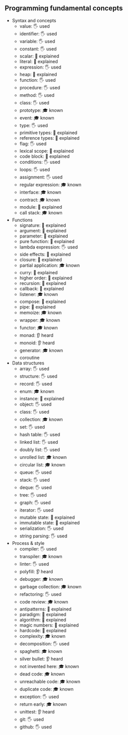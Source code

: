 ## Programming fundamental concepts

- Syntax and concepts
  - value: 🖐️ used
  - identifier: 🖐️ used
  - variable: 🖐️ used
  - constant: 🖐️ used
  - scalar: 🙋 explained
  - literal: 🙋 explained
  - expression: 🖐️ used
  - heap: 🙋 explained
  - function: 🖐️ used
  - procedure: 🖐️ used
  - method: 🖐️ used
  - class: 🖐️ used
  - prototype: 🎓 known
  - event: 🎓 known
  - type: 🖐️ used
  - primitive types: 🙋 explained
  - reference types: 🙋 explained
  - flag: 🖐️ used
  - lexical scope: 🙋 explained
  - code block: 🙋 explained
  - conditions: 🖐️ used
  - loops: 🖐️ used
  - assignment: 🖐️ used
  - regular expression: 🎓 known
  - interface: 🎓 known
  - contract: 🎓 known
  - module: 🙋 explained
  - call stack: 🎓 known
- Functions
  - signature: 🙋 explained
  - argument: 🙋 explained 
  - parameter: 🙋 explained
  - pure function: 🙋 explained
  - lambda expression: 🖐️ used 
  - side effects: 🙋 explained
  - closure: 🙋 explained
  - partial application: 🎓 known
  - curry: 🙋 explained
  - higher order: 🙋 explained 
  - recursion: 🙋 explained
  - callback: 🙋 explained
  - listener: 🎓 known
  - compose: 🙋 explained
  - pipe: 🙋 explained
  - memoize: 🎓 known
  - wrapper: 🎓 known
  - functor: 🎓 known
  - monad: 👂 heard
  - monoid: 👂 heard
  - generator: 🎓 known
  - coroutine
- Data structures
  - array: 🖐️ used 
  - structure: 🖐️ used
  - record: 🖐️ used 
  - enum: 🎓 known
  - instance: 🙋 explained
  - object: 🖐️ used
  - class: 🖐️ used
  - collection: 🎓 known
  - set: 🖐️ used
  - hash table: 🖐️ used
  - linked list: 🖐️ used
  - doubly list: 🖐️ used
  - unrolled list: 🎓 known
  - circular list: 🎓 known
  - queue: 🖐️ used
  - stack: 🖐️ used
  - deque: 🖐️ used
  - tree: 🖐️ used
  - graph: 🖐️ used
  - iterator: 🖐️ used
  - mutable state: 🙋 explained
  - immutable state: 🙋 explained
  - serialization: 🖐️ used
  - string parsing: 🖐️ used
- Process & style
  - compiler: 🖐️ used
  - transpiler: 🎓 known
  - linter: 🖐️ used
  - polyfill: 👂 heard
  - debugger: 🎓 known
  - garbage collection: 🎓 known
  - refactoring: 🖐️ used
  - code review: 🎓 known
  - antipatterns: 🙋 explained
  - paradigm: 🙋 explained
  - algorithm: 🙋 explained
  - magic numbers: 🙋 explained
  - hardcode: 🙋 explained
  - complexity: 🎓 known
  - decomposition: 🖐️ used
  - spaghetti: 🎓 known
  - silver bullet: 👂 heard
  - not invented here: 🎓 known
  - dead code: 🎓 known
  - unreachable code: 🎓 known
  - duplicate code: 🎓 known
  - exception: 🖐️ used
  - return early: 🎓 known
  - unittest: 👂 heard
  - git: 🖐️ used
  - github: 🖐️ used

